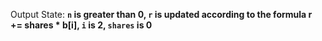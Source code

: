 Output State: **`n` is greater than 0, `r` is updated according to the formula r += shares * b[i], `i` is 2, `shares` is 0**